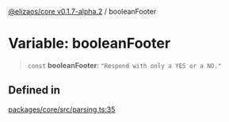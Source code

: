 [@elizaos/core v0.1.7-alpha.2](../index.md) / booleanFooter

# Variable: booleanFooter

> `const` **booleanFooter**: `"Respond with only a YES or a NO."`

## Defined in

[packages/core/src/parsing.ts:35](https://github.com/elizaos/eliza/blob/main/packages/core/src/parsing.ts#L35)
